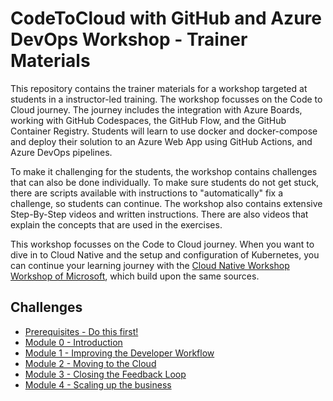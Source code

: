 # CodeToCloud with GitHub and Azure DevOps Workshop - Trainer Materials

This repository contains the trainer materials for a workshop targeted at students in a instructor-led training. The workshop focusses on the Code to Cloud journey. The journey includes the integration with Azure Boards, working with GitHub Codespaces, the GitHub Flow, and the GitHub Container Registry. Students will learn to use docker and docker-compose and deploy their solution to an Azure Web App using GitHub Actions, and Azure DevOps pipelines.

To make it challenging for the students, the workshop contains challenges that can also be done individually. To make sure students do not get stuck, there are scripts available with instructions to "automatically" fix a challenge, so students can continue. The workshop also contains extensive Step-By-Step videos and written instructions. There are also videos that explain the concepts that are used in the exercises.

This workshop focusses on the Code to Cloud journey. When you want to dive in to Cloud Native and the setup and configuration of Kubernetes, you can continue your learning journey with the [Cloud Native Workshop Workshop of Microsoft](https://github.com/microsoft/Cloud-Native-In-a-Day), which build upon the same sources. 

## Challenges

* [Prerequisites - Do this first!](Challenges/Prequisites/Readme.md)
* [Module 0 - Introduction](Challenges/Module0-Introduction/Introduction.md)
* [Module 1 - Improving the Developer Workflow](Challenges/Module1-ImprovingDeveloperFlow/ImprovingDeveloperWorkflow.md)
* [Module 2 - Moving to the Cloud](Challenges/Module2-MovingToTheCloud/MovingToTheCloud.md)
* [Module 3 - Closing the Feedback Loop](Challenges/Module3-ClosingTheFeedbackLoop/ClosingTheFeedbackloop.md)
* [Module 4 - Scaling up the business](Challenges/Module4-ScalingUpTheBusiness/ScalingUpTheBusiness.md)
